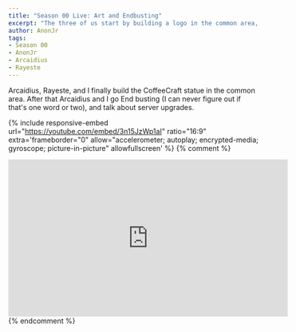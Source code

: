 ```yaml
---
title: "Season 00 Live: Art and Endbusting"
excerpt: "The three of us start by building a logo in the common area, after which Arcaidius and I go Endbusting."
author: AnonJr
tags:
- Season 00
- AnonJr
- Arcaidius
- Rayeste
---
```


Arcaidius, Rayeste, and I finally build the CoffeeCraft statue in the common area. After that Arcaidius and I go End busting (I can never figure out if that's one word or two), and talk about server upgrades.

{% include responsive-embed url="https://youtube.com/embed/3n15JzWp1aI" ratio="16:9" extra='frameborder="0" allow="accelerometer; autoplay; encrypted-media; gyroscope; picture-in-picture" allowfullscreen' %}
{% comment %}
<iframe width="560" height="315" src="https://youtube.com/embed/3n15JzWp1aI" frameborder="0" allow="accelerometer; autoplay; encrypted-media; gyroscope; picture-in-picture" allowfullscreen></iframe>
{% endcomment %}